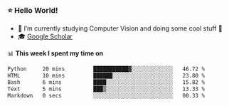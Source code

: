 ### ⭐️ Hello World!

<!--
**hologerry/hologerry** is a ✨ _special_ ✨ repository because its `README.md` (this file) appears on your GitHub profile.

Here are some ideas to get you started:

- 🔭 I’m currently working and studying on Computer Vision
- 🌱 I’m currently learning at Peking University
- 💬 Ask me about 
- 📫 How to reach me: E-mail
- 😄 Pronouns: he/his
- ⚡ Fun fact: Music is the Power
-->


- 🔭 I’m currently studying Computer Vision and doing some cool stuff 🤖
- 🎓 [Google Scholar](https://scholar.google.com/citations?user=3ykqW9wAAAAJ&hl=en)


📊 **This week I spent my time on**

<!--START_SECTION:waka-->

```txt
Python     20 mins         ███████████▓░░░░░░░░░░░░░   46.72 %
HTML       10 mins         ██████░░░░░░░░░░░░░░░░░░░   23.80 %
Bash       6 mins          ████░░░░░░░░░░░░░░░░░░░░░   15.82 %
Text       5 mins          ███▒░░░░░░░░░░░░░░░░░░░░░   13.33 %
Markdown   0 secs          ░░░░░░░░░░░░░░░░░░░░░░░░░   00.33 %
```

<!--END_SECTION:waka-->
